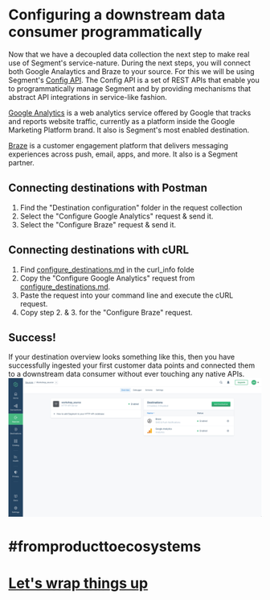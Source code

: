 # Configuring a downstream data consumer programmatically
Now that we have a decoupled data collection the next step to make real use of Segment's service-nature. During the next steps, you will connect both Google Analaytics and Braze to your source. For this we will be using Segment's [Config API](https://reference.segmentapis.com/?version=latest#intro). The Config API is a set of REST APIs that enable you to programmatically manage Segment and by providing mechanisms that abstract API integrations in service-like fashion. 

[Google Analytics](https://analytics.google.com/analytics/web/) is a web analytics service offered by Google that tracks and reports website traffic, currently as a platform inside the Google Marketing Platform brand. It also is Segment's most enabled destination.

[Braze](https://www.braze.com/) is a customer engagement platform that delivers messaging experiences across push, email, apps, and more. It also is a Segment partner.

## Connecting destinations with Postman
1. Find the "Destination configuration" folder in the request collection
2. Select the "Configure Google Analytics" request & send it.
3. Select the "Configure Braze" request & send it.

## Connecting destinations with cURL
1. Find [configure_destinations.md](curl_info/onfigure_destinations.md/) in the curl_info folde
2. Copy the "Configure Google Analytics" request from [configure_destinations.md](curl_info/configure_destinations.md/).
3. Paste the request into your command line and execute the cURL request.
4. Copy step 2. & 3. for the "Configure Braze" request.

## Success!
If your destination overview looks something like this, then you have successfully ingested your first customer data points and connected them to a downstream data consumer without ever touching any native APIs.
![](misc/img/destinations_done.png)

# #fromproducttoecosystems

# [Let's wrap things up](https://docs.google.com/presentation/d/1CTK66nBmpJUCjdVKm0eCWEu43pgg7Yoe8rA-bblzVFM/edit?usp=sharing)